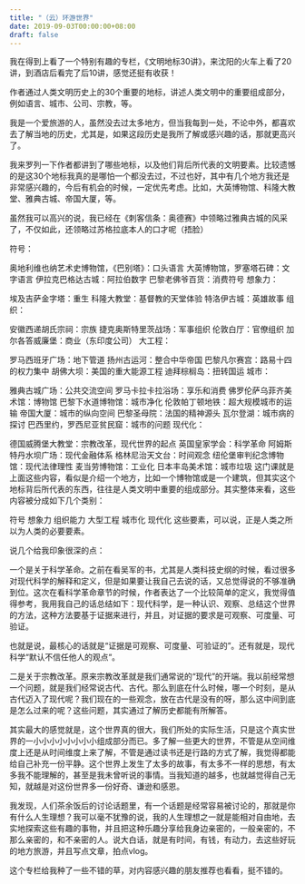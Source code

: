 ```yaml
---
title: "（云）环游世界"
date: 2019-09-03T00:00:00+08:00
draft: false
---
```


我在得到上看了一个特别有趣的专栏，《文明地标30讲》，来沈阳的火车上看了20讲，到酒店后看完了后10讲，感觉还挺有收获！

作者通过人类文明历史上的30个重要的地标，讲述人类文明中的重要组成部分，例如语言、城市、公司、宗教，等。

我是一个爱旅游的人，虽然没去过太多地方，但当我每到一处，不论中外，都喜欢去了解当地的历史，尤其是，如果这段历史是我所了解或感兴趣的话，那就更高兴了。

我来罗列一下作者都讲到了哪些地标，以及他们背后所代表的文明要素。比较遗憾的是这30个地标我真的是哪怕一个都没去过，不过也好，其中有几个地方我还是非常感兴趣的，今后有机会的时候，一定优先考虑。比如，大英博物馆、科隆大教堂、雅典古城、帝国大厦，等。

虽然我可以高兴的说，我已经在《刺客信条：奥德赛》中领略过雅典古城的风采了，不仅如此，还领略过苏格拉底本人的口才呢（捂脸）

符号：

奥地利维也纳艺术史博物馆，《巴别塔》：口头语言
大英博物馆，罗塞塔石碑：文字语言
伊拉克巴格达古城：阿拉伯数字
巴黎老佛爷百货：消费符号
想象力：

埃及吉萨金字塔：重生
科隆大教堂：基督教的天堂体验
特洛伊古城：英雄故事
组织：

安徽西递胡氏宗祠：宗族
捷克奥斯特里茨战场：军事组织
伦敦白厅：官僚组织
加尔各答威廉堡：商业（东印度公司）
大工程：

罗马西班牙广场：地下管道
扬州古运河：整合中华帝国
巴黎凡尔赛宫：路易十四的权力集中
胡佛大坝：美国的重大能源工程
迪拜棕榈岛：扭转国运
城市：

雅典古城广场：公共交流空间
罗马卡拉卡拉浴场：享乐和消费
佛罗伦萨乌菲齐美术馆：博物馆
巴黎下水道博物馆：城市净化
伦敦帕丁顿地铁：超大规模城市的运输
帝国大厦：城市的纵向空间
巴黎圣母院：法国的精神源头
瓦尔登湖：城市病的探讨
巴西里约，罗西尼亚贫民窟：城市的问题
现代化：

德国威腾堡大教堂：宗教改革，现代世界的起点
英国皇家学会：科学革命
阿姆斯特丹水坝广场：现代金融体系
格林尼治天文台：时间观念
纽伦堡审判纪念博物馆：现代法律理性
麦当劳博物馆：工业化
日本丰岛美术馆：城市垃圾
这门课就是上面这些内容，看似是介绍一个地方，比如一个博物馆或是一个建筑，但其实这个地标背后所代表的东西，往往是人类文明中重要的组成部分。其实整体来看，这些内容被分成如下几个类别：

符号
想象力
组织能力
大型工程
城市化
现代化
这些要素，可以说，正是人类之所以为人类的必要要素。

说几个给我印象很深的点：

一个是关于科学革命。之前在看吴军的书，尤其是人类科技史纲的时候，看过很多对现代科学的解释和定义，但是如果要让我自己去说的话，又总觉得说的不够准确到位。这次在看科学革命章节的时候，作者表达了一个比较简单的定义，我觉得值得参考，我用我自己的话总结如下：现代科学，是一种认识、观察、总结这个世界的方法，这种方法要基于证据来进行，并且，对证据的要求是可观察、可度量、可验证。

也就是说，最核心的话就是“证据是可观察、可度量、可验证的”。还有就是，现代科学“默认不信任他人的观点“。

二是关于宗教改革。原来宗教改革就是我们通常说的“现代”的开端。我以前经常想一个问题，就是我们经常说古代、古代。那么到底在什么时候，哪一个时刻，是从古代迈入了现代呢？我们现在的一些观念，放在古代是没有的呀，那么这中间到底是怎么过来的呢？这些问题，其实通过了解历史都能有所解答。

其实最大的感觉就是，这个世界真的很大，我们所处的实际生活，只是这个真实世界的一小小小小小小小小组成部分而已。多了解一些更大的世界，不管是从空间维度上还是从时间维度上来了解，不管是通过读书还是行路的方式了解，我觉得都能给自己补充一份平静。这个世界上发生了太多的故事，有太多不一样的思想，有太多我不能理解的，甚至是我未曾听说的事情。当我知道的越多，也就越觉得自己无知，就越是对这份世界多一份好奇、谦逊和感恩。

我发现，人们茶余饭后的讨论话题里，有一个话题是经常容易被讨论的，那就是你有什么人生理想？我可以毫不犹豫的说，我的人生理想之一就是能相对自由地，去实地探索这些有趣的事物，并且把这种乐趣分享给我身边亲密的，一般亲密的，不那么亲密的，和不亲密的人。说大白话，就是有时间，有钱，有动力，去这些好玩的地方旅游，并且写点文章，拍点vlog。

这个专栏给我种了一些不错的草，对内容感兴趣的朋友推荐也看看，挺不错的。